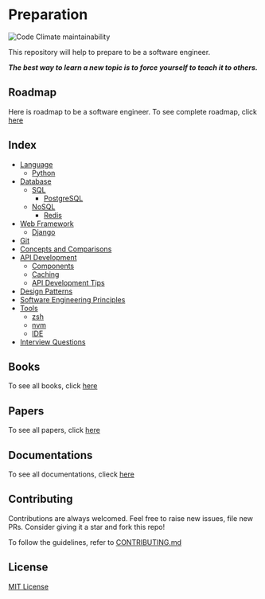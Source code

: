 # Preparation
![Code Climate maintainability](https://img.shields.io/codeclimate/maintainability/rkshaon/software-engineering-preparation)


This repository will help to prepare to be a software engineer.

***The best way to learn a new topic is to force yourself to teach it to others.***
<!-- 
## Guideline
To see complete study guideline, click [here](./GUIDELINE.md) 
-->

## Roadmap
Here is roadmap to be a software engineer. To see complete roadmap, click [here](./Roadmap/)

## Index
<!-- To see complete index, click [here](./INDEX.md) -->
<!-- {% include "INDEX.md" %} -->
- [Language](./Languages/README.md)
    - [Python](./Languages/Python/README.md)
- [Database](./Database/README.md)
    - [SQL](./Database/SQL/README.md)
        - [PostgreSQL](./Database/SQL/PostgreSQL/README.md)
    - [NoSQL](./Database/NoSQL/README.md)
        - [Redis](./Database/NoSQL/Redis/README.md)
- [Web Framework](./WebFramework/README.md)
    - [Django](./WebFramework/Django/README.md)
- [Git](./git/README.md)
- [Concepts and Comparisons](./ConceptsAndComparisons/README.md)
- [API Development](./API/README.md)
    - [Components](./API/components/README.md)
    - [Caching](./API/Caching/README.md)
    - [API Development Tips](./API/tips/README.md)
- [Design Patterns](./DesignPatterns/README.md)
- [Software Engineering Principles](./SoftwareEngineeringPrinciples/README.md)
- [Tools](./Tools/README.md)
    - [zsh](./Tools/zsh/README.md)
    - [nvm](./Tools/nvm/README.md)
    - [IDE](./Tools/IDEorEditor/README.md)
- [Interview Questions](./InterviewQuestions/README.md)

## Books
To see all books, click [here](./Books/)

## Papers
To see all papers, click [here](./Papers/)

## Documentations
To see all documentations, clieck [here](./Documentations/README.md)

## Contributing
Contributions are always welcomed. Feel free to raise new issues, file new PRs. Consider giving it a star and fork this repo!

To follow the guidelines, refer to [CONTRIBUTING.md](./CONTRIBUTING.md)

## License
[MIT License](./LICENSE)
